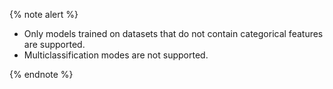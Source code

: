 
{% note alert %}

- Only models trained on datasets that do not contain categorical features are supported.
- Multiclassification modes are not supported.

{% endnote %}

